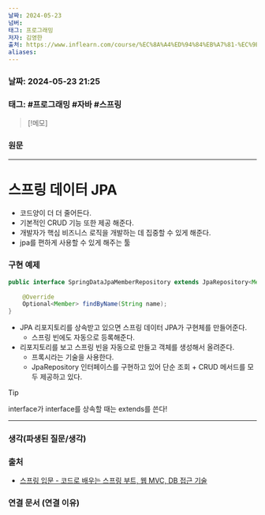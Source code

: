 ```yaml
---
날짜: 2024-05-23
넘버: 
태그: 프로그래밍
저자: 김영한
출처: https://www.inflearn.com/course/%EC%8A%A4%ED%94%84%EB%A7%81-%EC%9E%85%EB%AC%B8-%EC%8A%A4%ED%94%84%EB%A7%81%EB%B6%80%ED%8A%B8
aliases:
---
```

### 날짜:  2024-05-23 21:25

### 태그: #프로그래밍 #자바 #스프링

>[!메모]
>

### 원문
---
# 스프링 데이터 JPA
- 코드양이 더 더 줄어든다.
- 기본적인 CRUD 기능 또한 제공 해준다.
- 개발자가 핵심 비즈니스 로직을 개발하는 데 집중할 수 있게 해준다.
- jpa를 편하게 사용할 수 있게 해주는 툴
### 구현 예제
```java
public interface SpringDataJpaMemberRepository extends JpaRepository<Member, Long>, MemberRepository {  
  
	@Override  
	Optional<Member> findByName(String name);  
}
```
- JPA 리포지토리를 상속받고 있으면 스프링 데이터 JPA가 구현체를 만들어준다.
	- 스프링 빈에도 자동으로 등록해준다.
- 리포지토리를 보고 스프링 빈을 자동으로 만들고 객체를 생성해서 올려준다.
	- 프록시라는 기술을 사용한다.
	- JpaRepository 인터페이스를 구현하고 있어 단순 조회 + CRUD 메서드를 모두 제공하고 있다.

> [!tip] 
>interface가 interface를 상속할 때는 extends를 쓴다!

---
### 생각(파생된 질문/생각)

### 출처
- [스프링 입문 - 코드로 배우는 스프링 부트, 웹 MVC, DB 접근 기술](https://www.inflearn.com/course/%EC%8A%A4%ED%94%84%EB%A7%81-%EC%9E%85%EB%AC%B8-%EC%8A%A4%ED%94%84%EB%A7%81%EB%B6%80%ED%8A%B8)

### 연결 문서 (연결 이유)
